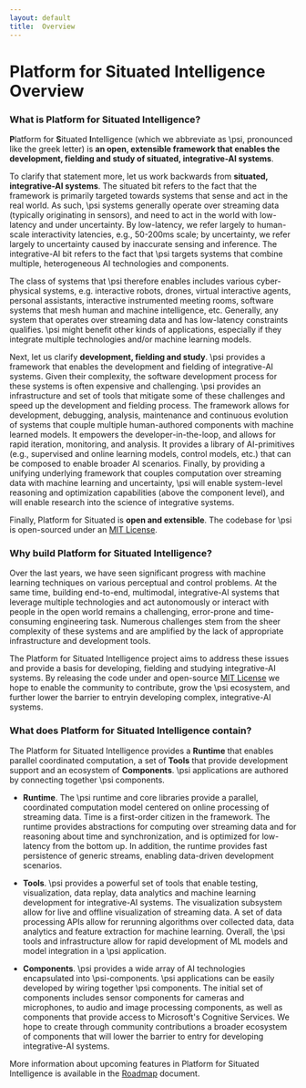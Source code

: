 ```yaml
---
layout: default
title:  Overview
---
```


# Platform for Situated Intelligence Overview

### What is Platform for Situated Intelligence?

<b>P</b>latform for <b>S</b>ituated <b>I</b>ntelligence (which we abbreviate as \\psi, pronounced like the greek letter) is __an open, extensible framework that enables the development, fielding and study of situated, integrative-AI systems__.

To clarify that statement more, let us work backwards from __situated, integrative-AI systems__. The situated bit refers to the fact that the framework is primarily targeted towards systems that sense and act in the real world. As such, \\psi systems generally operate over streaming data (typically originating in sensors), and need to act in the world with low-latency and under uncertainty. By low-latency, we refer largely to human-scale interactivity latencies, e.g., 50-200ms scale; by uncertainty, we refer largely to uncertainty caused by inaccurate sensing and inference. The integrative-AI bit refers to the fact that \\psi targets systems that combine multiple, heterogeneous AI technologies and components.

The class of systems that \\psi therefore enables includes various cyber-physical systems, e.g. interactive robots, drones, virtual interactive agents, personal assistants, interactive instrumented meeting rooms, software systems that mesh human and machine intelligence, etc. Generally, any system that operates over streaming data and has low-latency constraints qualifies. \\psi might benefit other kinds of applications, especially if they integrate multiple technologies and/or machine learning models.

Next, let us clarify __development, fielding and study__. \psi provides a framework that enables the development and fielding of integrative-AI systems. Given their complexity, the software development process for these systems is often expensive and challenging. \psi provides an infrastructure and set of tools that mitigate some of these challenges and speed up the development and fielding process. The framework allows for development, debugging, analysis, maintenance and continuous evolution of systems that couple multiple human-authored components with machine learned models. It empowers the developer-in-the-loop, and allows for rapid iteration, monitoring, and analysis. It provides a library of AI-primitives (e.g., supervised and online learning models, control models, etc.) that can be composed to enable broader AI scenarios. Finally, by providing a unifying underlying framework that couples computation over streaming data with machine learning and uncertainty, \psi will enable system-level reasoning and optimization capabilities (above the component level), and will enable research into the science of integrative systems.

Finally, Platform for Situated is __open and extensible__. The codebase for \\psi is open-sourced under an [MIT License](https://github.com/Microsoft/psi/blob/master/LICENSE.txt).


### Why build Platform for Situated Intelligence?

Over the last years, we have seen significant progress with machine learning techniques on various perceptual and control problems. At the same time, building end-to-end, multimodal, integrative-AI systems that leverage multiple technologies and act autonomously or interact with people in the open world remains a challenging, error-prone and time-consuming engineering task. Numerous challenges stem from the sheer complexity of these systems and are amplified by the lack of appropriate infrastructure and development tools.

The Platform for Situated Intelligence project aims to address these issues and provide a basis for developing, fielding and studying integrative-AI systems. By releasing the code under and open-source [MIT License](https://github.com/Microsoft/psi/blob/master/LICENSE.txt) we hope to enable the community to contribute, grow the \\psi ecosystem, and further lower the barrier to entryin developing complex, integrative-AI systems.

### What does Platform for Situated Intelligence contain?

The Platform for Situated Intelligence provides a **Runtime** that enables parallel coordinated computation, a set of **Tools** that provide development support and an ecosystem of **Components**. \\psi applications are authored by connecting together \\psi components. 

- **Runtime**. The \\psi runtime and core libraries provide a parallel, coordinated computation model centered on online processing of streaming data. Time is a first-order citizen in the framework. The runtime provides abstractions for computing over streaming data and for reasoning about time and synchronization, and is optimized for low-latency from the bottom up. In addition, the runtime provides fast persistence of generic streams, enabling data-driven development scenarios.

- **Tools**. \\psi provides a powerful set of tools that enable testing, visualization, data replay, data analytics and machine learning development for integrative-AI systems. The visualization subsystem allow for live and offline visualization of streaming data. A set of data processing APIs allow for rerunning algorithms over collected data, data analytics and feature extraction for machine learning. Overall, the \\psi tools and infrastructure allow for rapid development of ML models and model integration in a \\psi application.

- **Components**. \\psi provides a wide array of AI technologies encapsulated into \\psi-components. \\psi applications can be easily developed by wiring together \\psi components. The initial set of components includes sensor components for cameras and microphones, to audio and image processing components, as well as components that provide access to Microsoft's Cognitive Services. We hope to create through community contributions a broader ecosystem of components that will lower the barrier to entry for developing integrative-AI systems. 

More information about upcoming features in Platform for Situated Intelligence is available in the [Roadmap](/psi/Roadmap) document.

